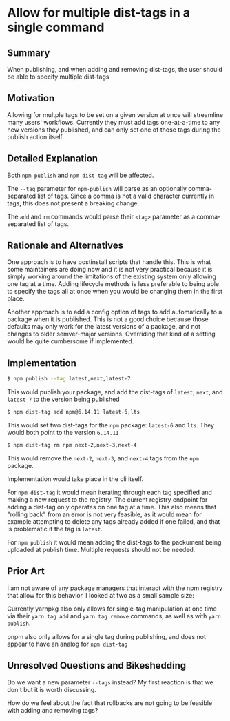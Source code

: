 # Allow for multiple dist-tags in a single command

## Summary

When publishing, and when adding and removing dist-tags, the user should
be able to specify multiple dist-tags

## Motivation

Allowing for multple tags to be set on a given version at once will
streamline many users' workflows.  Currently they must add tags
one-at-a-time to any new versions they published, and can only set one
of those tags during the publish action itself.

## Detailed Explanation

Both `npm publish` and `npm dist-tag` will be affected.

The `--tag` parameter for `npm-publish` will parse as an optionally
comma-separated list of tags.  Since a comma is not a valid character
currently in tags, this does not present a breaking change.

The `add` and `rm` commands would parse their `<tag>` parameter as a
comma-separated list of tags.

## Rationale and Alternatives

One approach is to have postinstall scripts that handle this. This is
what some maintainers are doing now and it is not very practical because
it is simply working around the limitations of the existing system only
allowing one tag at a time.  Adding lifecycle methods is less preferable
to being able to specify the tags all at once when you would be changing
them in the first place.

Another approach is to add a config option of tags to add automatically
to a package when it is published.  This is not a good choice because
those defaults may only work for the latest versions of a package, and
not changes to older semver-major versions. Overriding that kind of a
setting would be quite cumbersome if implemented.

## Implementation

```sh
$ npm publish --tag latest,next,latest-7
```
This would publish your package, and add the dist-tags of `latest`,
`next`, and `latest-7` to the version being published

```sh
$ npm dist-tag add npm@6.14.11 latest-6,lts
```

This would set two dist-tags for the `npm` package: `latest-6` and
`lts`. They would both point to the version `6.14.11`

```sh
$ npm dist-tag rm npm next-2,next-3,next-4
```

This would remove the `next-2`, `next-3`, and `next-4` tags from the
`npm` package.

Implementation would take place in the cli itself.

For `npm dist-tag` it would mean iterating through each tag specified
and making a new request to the registry.  The current registry endpoint
for adding a dist-tag only operates on one tag at a time.  This also
means that "rolling back" from an error is not very feasible, as it
would mean for example attempting to delete any tags already added if
one failed, and that is problematic if the tag is `latest`.

For `npm publish` it would mean adding the dist-tags to the packument
being uploaded at publish time. Multiple requests should not be needed.

## Prior Art

I am not aware of any package managers that interact with the npm
registry that allow for this behavior. I looked at two as a small sample
size:

Currently yarnpkg also only allows for single-tag manipulation at one
time via their `yarn tag add` and `yarn tag remove` commands, as well as with
`yarn publish`.

pnpm also only allows for a single tag during publishing, and does not
appear to have an analog for `npm dist-tag`

## Unresolved Questions and Bikeshedding

Do we want a new parameter `--tags` instead? My first reaction is that
we don't but it is worth discussing.

How do we feel about the fact that rollbacks are not going to be
feasible with adding and removing tags?
